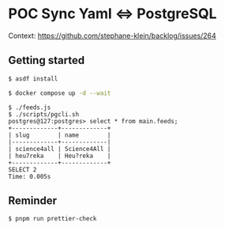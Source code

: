 # POC Sync Yaml <=> PostgreSQL

Context: https://github.com/stephane-klein/backlog/issues/264

## Getting started

```sh
$ asdf install
```

```sh
$ docker compose up -d --wait
```

```
$ ./feeds.js
$ ./scripts/pgcli.sh
postgres@127:postgres> select * from main.feeds;
+-------------+-------------+
| slug        | name        |
|-------------+-------------|
| science4all | Science4All |
| heu7reka    | Heu?reka    |
+-------------+-------------+
SELECT 2
Time: 0.005s
```

## Reminder

```sh
$ pnpm run prettier-check
```
